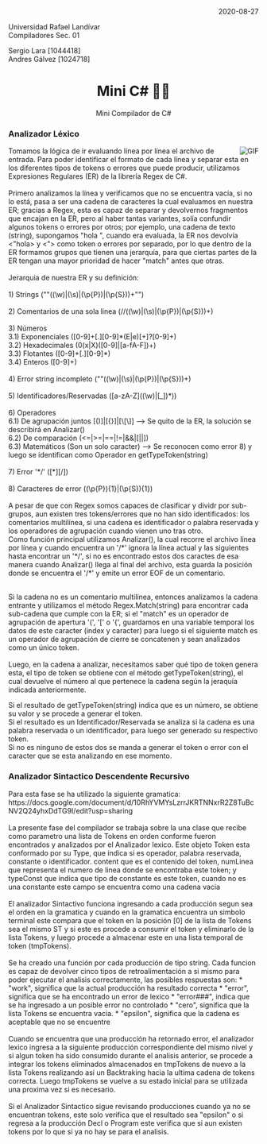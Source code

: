 <p align="right">
2020-08-27
</p>
<p align="left">
Universidad Rafael Landívar </br> Compiladores Sec. 01
</p>

<p align="left">
Sergio Lara [1044418] </br> Andres Gálvez [1024718]
</p>

<h1 align= "center"><b>Mini C#  👨‍💻</b></h1>

<p align="center">
Mini Compilador de C# </br> 
</p>

<h3 align = "left">Analizador Léxico</h3>
<img align="right" alt="GIF" src="https://i.pinimg.com/originals/e4/26/70/e426702edf874b181aced1e2fa5c6cde.gif" />
<p align="left">
Tomamos la lógica de ir evaluando línea por línea el archivo de entrada.  Para poder identificar el formato de cada línea y separar esta en los diferentes tipos de tokens o errores que puede producir, utilizamos Expresiones Regulares (ER) de la librería Regex de C#.
</br> </br>
Primero analizamos la línea y verificamos que no se encuentra vacía, si no lo está, pasa a ser una cadena de caracteres la cual evaluamos en nuestra ER; gracias a Regex, esta es capaz de separar y devolvernos fragmentos que encajan en la ER, pero al haber tantas variantes, solía confundir algunos tokens o errores por otros; por ejemplo, una cadena de texto (string), supongamos "hola ", cuando era evaluada, la ER nos devolvía <"hola>  y <"> como token o errores por separado, por lo que dentro de la ER formamos grupos que tienen una jerarquía, para que ciertas partes de la ER tengan una mayor prioridad de hacer "match" antes que otras.
</br> </br>
Jerarquia de nuestra ER y su definición:
</br> </br>
1) Strings (""((\w)|(\s)|(\p{P})|(\p{S}))+"") </br> </br>
2) Comentarios de una sola linea (//((\w)|(\s)|(\p{P})|(\p{S}))+) </br></br>
3) Números </br>
 3.1) Exponenciales ([0-9]+[.][0-9]*(E|e)[+]?[0-9]+) </br>
 3.2) Hexadecimales (0(x|X)([0-9]|[a-fA-F])+) </br>
 3.3) Flotantes ([0-9]+[.][0-9]*) </br>
 3.4) Enteros ([0-9]+) </br> </br>
4) Error string incompleto (""((\w)|(\s)|(\p{P})|(\p{S}))+) </br> </br>
5) Identificadores/Reservadas ([a-zA-Z]((\w)|[_])*)) </br> </br>
6) Operadores </br>
 6.1) De agrupación juntos [()]|[{}]|[\[\]] --> Se quito de la ER, la solución se describirá en Analizar() </br>
 6.2) De comparación (<=|>=|==|!=|&&|[||]) </br>
 6.3) Matemáticos (Son un solo caracter) --> Se reconocen como error 8) y luego se identifican como Operador en getTypeToken(string) </br> </br>
7) Error '*/'   ([*][/]) </br> </br>
8) Caracteres de error ((\p{P}){1}|(\p{S}){1})
</br> </br>
A pesar de que con Regex somos capaces de clasificar y dividr por sub-grupos, aun existen tres tokens/errores que no han sido identificados: los comentarios multilínea, si una cadena es identificador o palabra reservada y los operadores de agrupación cuando vienen uno tras otro. </br>
Como función principal utilizamos Analizar(), la cual recorre el archivo línea por línea y cuando encuentra un '/*' ignora la línea actual y las siguientes hasta encontrar un '*/', si no es encontrado estos dos caractes de esa manera cuando Analizar() llega al final del archivo, esta guarda la posición donde se encuentra el '/*' y emite un error EOF de un comentario.</br> </br>

Si la cadena no es un comentario multilínea, entonces analizamos la cadena entrante y utilizamos el método Regex.Match(string) para encontrar cada sub-cadena que cumple con la ER; si el "match" es un operador de agrupación de apertura '(', '[' o '{', guardamos en una variable temporal los datos de este caracter (index y caracter) para luego si el siguiente match es un operador de agrupación de cierre se concatenen y sean analizados como un único token. </br> </br>
Luego, en la cadena a analizar, necesitamos saber qué tipo de token genera esta, el tipo de token se obtiene con el método getTypeToken(string), el cual devuelve el número al que pertenece la cadena según la jeraquía indicada anteriormente. </br>

Si el resultado de getTypeToken(string) indica que es un número, se obtiene su valor y se procede a generar el token. </br>
Si el resultado es un Identificador/Reservada se analiza si la cadena es una palabra reservada o un identificador, para luego ser generado su respectivo token. </br>
Si no es ninguno de estos dos se manda a generar el token o error con el caracter que se esta analizando en ese momento.
</p>

<h3 align = "left">Analizador Sintactico Descendente Recursivo</h3>
<p align="left">
Para esta fase se ha utilizado la siguiente gramatica: </br>
https://docs.google.com/document/d/10RhYVMYsLzrrJKRTNNxrR2Z8TuBcNV2Q24yhxDdTG9I/edit?usp=sharing
</br></br>
La presente fase del compilador se trabaja sobre la una clase que recibe como parametro una lista de Tokens en orden conforme fueron encontrados y analizados por el Analizador lexico. Este objeto Token esta conformado por su Type, que indica si es operador, palabra reservada, constante o identificador. content que es el contenido del token, numLinea que representa el numero de linea donde se encontraba este token; y typeConst que indica que tipo de constante es este token, cuando no es una constante este campo se encuentra como una cadena vacia
</br></br>
El analizador Sintactivo funciona ingresando a cada producción segun sea el orden en la gramatica y cuando en la gramatica encuentra un simbolo terminal este compara que el token en la posición [0] de la lista de Tokens sea el mismo ST y si este es procede a consumir el token y eliminarlo de la lista Tokens, y luego procede a almacenar este en una lista temporal de token (tmpTokens).
</br></br>
Se ha creado una función por cada producción de tipo string. Cada funcion es capaz de devolver cinco tipos de retroalimentación a si mismo para poder ejecutar el analisis correctamente, las posibles respuestas son:
* "work", significa que la actual producción ha resultado correcta
* "error", significa que se ha encontrado un error de lexico
* "error###", indica que se ha ingresado a un posible error no controlado
* "cero", significa que la lista Tokens se encuentra vacia.
* "epsilon", significa que la cadena es aceptable que no se encuentre
</br></br>
Cuando se encuentra que una producción ha retornado error, el analizador lexico ingresa a la siguiente producción correspondiente del mismo nivel y si algun token ha sido consumido durante el analisis anterior, se procede a integrar los tokens eliminados almacenados en tmpTokens de nuevo a la lista Tokens realizando asi un Backtraking hacia la ultima cadena de tokens correcta. Luego tmpTokens se vuelve a su estado inicial para se utilizada una proxima vez si es necesario.
</br></br>
Si el Analizador Sintactico sigue revisando producciones cuando ya no se encuentran tokens, este solo verifica que el resultado sea "epsilon" o si regresa a la producción Decl o Program este verifica que si aun existen tokens por lo que si ya no hay se para el analisis. 
</p>
